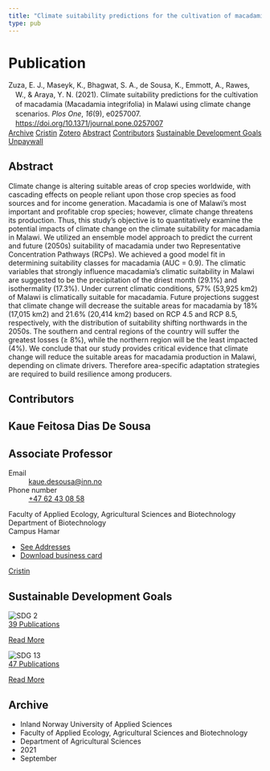 ```yaml
---
title: "Climate suitability predictions for the cultivation of macadamia (Macadamia integrifolia) in Malawi using climate change scenarios"
type: pub
---
```

<h1>Publication</h1>
<article id="csl-bib-container-4KNRVTSQ" class="csl-bib-container">
  <div class="csl-bib-body" style="line-height: 1.35; padding-left: 1em; text-indent:-1em;">
  <div class="csl-entry">Zuza, E. J., Maseyk, K., Bhagwat, S. A., de Sousa, K., Emmott, A., Rawes, W., &amp; Araya, Y. N. (2021). Climate suitability predictions for the cultivation of macadamia (Macadamia integrifolia) in Malawi using climate change scenarios. <i>Plos One</i>, <i>16</i>(9), e0257007. <a href="https://doi.org/10.1371/journal.pone.0257007">https://doi.org/10.1371/journal.pone.0257007</a></div>
</div>
  <div class="csl-bib-buttons">
    <a href="#taxonomy-article-4KNRVTSQ" class="csl-bib-button">Archive</a>
    <a href="https://app.cristin.no/results/show.jsf?id=1933215" alt="Cristin URL" class="csl-bib-button">Cristin</a>
    <a href="http://zotero.org/groups/5022929/items/4KNRVTSQ" alt="Zotero URL" class="csl-bib-button">Zotero</a>
    <a href="#abstract-article-4KNRVTSQ" class="csl-bib-button">Abstract</a>
    <a href="#contributors-article-4KNRVTSQ" class="csl-bib-button">Contributors</a>
    <a href="#sdg-article-4KNRVTSQ" class="csl-bib-button">Sustainable Development Goals</a>
    <a href="https://journals.plos.org/plosone/article/file?id=10.1371/journal.pone.0257007&amp;type=printable" class="csl-bib-button">Unpaywall</a>
  </div>
  <div id="csl-bib-meta-container-4KNRVTSQ"></div>
</article>
<div id="csl-bib-meta-4KNRVTSQ" class="csl-bib-meta">
  <article id="abstract-article-4KNRVTSQ" class="abstract-article">
    <h1>Abstract</h1>
    Climate change is altering suitable areas of crop species worldwide, with cascading effects on people reliant upon those crop species as food sources and for income generation. Macadamia is one of Malawi’s most important and profitable crop species; however, climate change threatens its production. Thus, this study’s objective is to quantitatively examine the potential impacts of climate change on the climate suitability for macadamia in Malawi. We utilized an ensemble model approach to predict the current and future (2050s) suitability of macadamia under two Representative Concentration Pathways (RCPs). We achieved a good model fit in determining suitability classes for macadamia (AUC = 0.9). The climatic variables that strongly influence macadamia’s climatic suitability in Malawi are suggested to be the precipitation of the driest month (29.1%) and isothermality (17.3%). Under current climatic conditions, 57% (53,925 km2) of Malawi is climatically suitable for macadamia. Future projections suggest that climate change will decrease the suitable areas for macadamia by 18% (17,015 km2) and 21.6% (20,414 km2) based on RCP 4.5 and RCP 8.5, respectively, with the distribution of suitability shifting northwards in the 2050s. The southern and central regions of the country will suffer the greatest losses (≥ 8%), while the northern region will be the least impacted (4%). We conclude that our study provides critical evidence that climate change will reduce the suitable areas for macadamia production in Malawi, depending on climate drivers. Therefore area-specific adaptation strategies are required to build resilience among producers.
  </article>
  <article id="contributors-article-4KNRVTSQ" class="contributors-article">
    <h1>Contributors</h1>
    <div class="personas">
<div class="vrtx-hinn-person-card">
<div class="photo">
<i class="lar la-user-circle missing-person"></i>
</div>
<div class="info">
<hgroup><h1>Kaue Feitosa Dias De Sousa</h1>
<h2>Associate Professor</h2>
</hgroup><dl>
<dt>Email</dt>
<dd>
<a href="mailto:kaue.desousa@inn.no">kaue.desousa@inn.no</a>
</dd>
<dt>Phone number</dt>
<dd><a href="tel:+4762430858">
+47 62 43 08 58
</a></dd>
</dl>
<p>
Faculty of Applied Ecology, Agricultural Sciences and Biotechnology<br>
Department of Biotechnology<br>
Campus Hamar
</p>
<ul class="vrtx-hinn-links">
<li><a href="https://www.inn.no/english/find-an-employee/kaue-desousa.html#vrtx-hinn-addresses">See Addresses</a></li>
<li><a href="https://www.inn.no/english/find-an-employee/kaue-desousa.html?vrtx=vcf">Download business card</a></li>
</ul>
</div>
</div>
<a href="https://app.cristin.no/persons/show.jsf?id=994113" alt="Cristin URL" class="personas-cristin">Cristin</a>
</div>
  </article>
  <article id="sdg-article-4KNRVTSQ" class="sdg-article">
    <h1>Sustainable Development Goals</h1>
    <div class="sdg-container"><div id="sdg2" class="sdg">
<img src="{{< params subfolder >}}images/sdg/sdg02_en.png" class="image" alt="SDG 2">
<div class="sdg-overlay">
<a href="{{< params subfolder >}}en/archive/?sdg=2#archive" class="sdg-publication-count"><span>39</span> Publications</a>
<p><a href="https://sdgs.un.org/goals/goal2" class="sdg-read-more">Read More</a></p>
</div>
</div> <div id="sdg13" class="sdg">
<img src="{{< params subfolder >}}images/sdg/sdg13_en.png" class="image" alt="SDG 13">
<div class="sdg-overlay">
<a href="{{< params subfolder >}}en/archive/?sdg=13#archive" class="sdg-publication-count"><span>47</span> Publications</a>
<p><a href="https://sdgs.un.org/goals/goal13" class="sdg-read-more">Read More</a></p>
</div>
</div></div>
  </article>
  <article id="taxonomy-article-4KNRVTSQ" class="taxonomy-article">
    <h1>Archive</h1>
    <ul>
      <li>Inland Norway University of Applied Sciences</li>
      <li>Faculty of Applied Ecology, Agricultural Sciences and Biotechnology</li>
      <li>Department of Agricultural Sciences</li>
      <li>2021</li>
      <li>September</li>
    </ul>
  </article>
</div>
